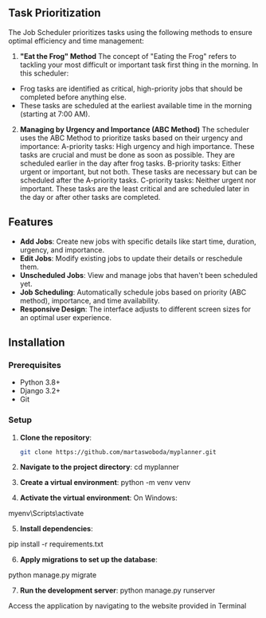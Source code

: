 ## Task Prioritization
The Job Scheduler prioritizes tasks using the following methods to ensure optimal efficiency and time management:

1. **"Eat the Frog" Method**
The concept of "Eating the Frog" refers to tackling your most difficult or important task first thing in the morning. In this scheduler:

- Frog tasks are identified as critical, high-priority jobs that should be completed before anything else.
- These tasks are scheduled at the earliest available time in the morning (starting at 7:00 AM).

2. **Managing by Urgency and Importance (ABC Method)**
The scheduler uses the ABC Method to prioritize tasks based on their urgency and importance:
A-priority tasks: High urgency and high importance. These tasks are crucial and must be done as soon as possible. They are scheduled earlier in the day after frog tasks.
B-priority tasks: Either urgent or important, but not both. These tasks are necessary but can be scheduled after the A-priority tasks.
C-priority tasks: Neither urgent nor important. These tasks are the least critical and are scheduled later in the day or after other tasks are completed.

## Features

- **Add Jobs**: Create new jobs with specific details like start time, duration, urgency, and importance.
- **Edit Jobs**: Modify existing jobs to update their details or reschedule them.
- **Unscheduled Jobs**: View and manage jobs that haven't been scheduled yet.
- **Job Scheduling**: Automatically schedule jobs based on priority (ABC method), importance, and time availability.
- **Responsive Design**: The interface adjusts to different screen sizes for an optimal user experience.


## Installation

### Prerequisites

- Python 3.8+
- Django 3.2+
- Git

### Setup

1. **Clone the repository**:
   ```bash
   git clone https://github.com/martaswoboda/myplanner.git

2. **Navigate to the project directory**:
cd myplanner

3. **Create a virtual environment**:
python -m venv venv

4. **Activate the virtual environment**:
On Windows:

myenv\Scripts\activate

5. **Install dependencies**:

pip install -r requirements.txt

6. **Apply migrations to set up the database**:

python manage.py migrate


7. **Run the development server**:
python manage.py runserver

Access the application by navigating to the website provided in Terminal
